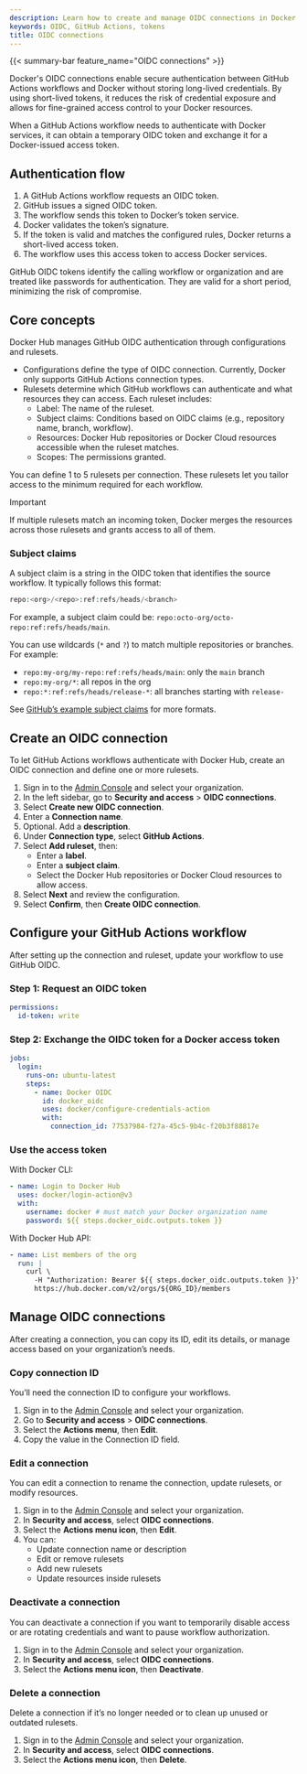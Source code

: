```yaml
---
description: Learn how to create and manage OIDC connections in Docker.
keywords: OIDC, GitHub Actions, tokens
title: OIDC connections
---
```


{{< summary-bar feature_name="OIDC connections" >}}

Docker's OIDC connections enable secure authentication between GitHub Actions workflows and Docker without storing long-lived credentials. By using short-lived tokens, it reduces the risk of credential exposure and allows for fine-grained access control to your Docker resources.

When a GitHub Actions workflow needs to authenticate with Docker services, it can obtain a temporary OIDC token and exchange it for a Docker-issued access token.

## Authentication flow

1. A GitHub Actions workflow requests an OIDC token.
2. GitHub issues a signed OIDC token.
3. The workflow sends this token to Docker’s token service.
4. Docker validates the token’s signature.
5. If the token is valid and matches the configured rules, Docker returns a short-lived access token.
6. The workflow uses this access token to access Docker services.

GitHub OIDC tokens identify the calling workflow or organization and are treated like passwords for authentication. They are valid for a short period, minimizing the risk of compromise.

## Core concepts

Docker Hub manages GitHub OIDC authentication through configurations and rulesets.

- Configurations define the type of OIDC connection. Currently, Docker only supports GitHub Actions connection types.
- Rulesets determine which GitHub workflows can authenticate and what resources they can access. Each ruleset includes:
  - Label: The name of the ruleset.
  - Subject claims: Conditions based on OIDC claims (e.g., repository name, branch, workflow).
  - Resources: Docker Hub repositories or Docker Cloud resources accessible when the ruleset matches.
  - Scopes: The permissions granted.

You can define 1 to 5 rulesets per connection. These rulesets let you tailor access to the minimum required for each workflow.

> [!IMPORTANT]
>
> If multiple rulesets match an incoming token, Docker merges the resources across those rulesets and grants access to all of them.

### Subject claims

A subject claim is a string in the OIDC token that identifies the source workflow. It typically follows this format:

```PHP
repo:<org>/<repo>:ref:refs/heads/<branch>
```

For example, a subject claim could be: `repo:octo-org/octo-repo:ref:refs/heads/main`.

You can use wildcards (`*` and `?`) to match multiple repositories or branches.
For example:

- `repo:my-org/my-repo:ref:refs/heads/main`: only the `main` branch
- `repo:my-org/*`: all repos in the org
- `repo:*:ref:refs/heads/release-*`: all branches starting with `release-`

See [GitHub’s example subject claims](https://docs.github.com/en/actions/security-for-github-actions/security-hardening-your-deployments/about-security-hardening-with-openid-connect#example-subject-claims) for more formats.

## Create an OIDC connection

To let GitHub Actions workflows authenticate with Docker Hub, create an OIDC connection and define one or more rulesets.

1. Sign in to the [Admin Console](https://app.docker.com/admin) and select your organization.
2. In the left sidebar, go to **Security and access** > **OIDC connections**.
3. Select **Create new OIDC connection**.
4. Enter a **Connection name**.
5. Optional. Add a **description**.
6. Under **Connection type**, select **GitHub Actions**.
7. Select **Add ruleset**, then:
   - Enter a **label**.
   - Enter a **subject claim**.
   - Select the Docker Hub repositories or Docker Cloud resources to allow access.
8. Select **Next** and review the configuration.
9. Select **Confirm**, then **Create OIDC connection**.

## Configure your GitHub Actions workflow

After setting up the connection and ruleset, update your workflow to use GitHub OIDC.

### Step 1: Request an OIDC token

```yaml
permissions:
  id-token: write
```

### Step 2: Exchange the OIDC token for a Docker access token

```yaml
jobs:
  login:
    runs-on: ubuntu-latest
    steps:
      - name: Docker OIDC
        id: docker_oidc
        uses: docker/configure-credentials-action
        with:
          connection_id: 77537984-f27a-45c5-9b4c-f20b3f88817e
```

### Use the access token

With Docker CLI:

```yaml
- name: Login to Docker Hub
  uses: docker/login-action@v3
  with:
    username: docker # must match your Docker organization name
    password: ${{ steps.docker_oidc.outputs.token }}
```

With Docker Hub API:

```yaml
- name: List members of the org
  run: |
    curl \
      -H "Authorization: Bearer ${{ steps.docker_oidc.outputs.token }}" \
      https://hub.docker.com/v2/orgs/${ORG_ID}/members
```

## Manage OIDC connections

After creating a connection, you can copy its ID, edit its details, or manage access based on your organization’s needs.

### Copy connection ID

You’ll need the connection ID to configure your workflows.

1. Sign in to the [Admin Console](https://app.docker.com/admin) and select your organization.
2. Go to **Security and access** > **OIDC connections**.
3. Select the **Actions menu**, then **Edit**.
4. Copy the value in the Connection ID field.

### Edit a connection

You can edit a connection to rename the connection, update rulesets, or modify resources.

1. Sign in to the [Admin Console](https://app.docker.com/admin) and select your organization.
2. In **Security and access**, select **OIDC connections**.
3. Select the **Actions menu icon**, then **Edit**.
4. You can:
    - Update connection name or description
    - Edit or remove rulesets
    - Add new rulesets
    - Update resources inside rulesets

### Deactivate a connection

You can deactivate a connection if you want to temporarily disable access or are rotating credentials and want to pause workflow authorization.

1. Sign in to the [Admin Console](https://app.docker.com/admin) and select your organization.
2. In **Security and access**, select **OIDC connections**.
3. Select the **Actions menu icon**, then **Deactivate**.

### Delete a connection

Delete a connection if it’s no longer needed or to clean up unused or outdated rulesets.

1. Sign in to the [Admin Console](https://app.docker.com/admin) and select your organization.
2. In **Security and access**, select **OIDC connections**.
3. Select the **Actions menu icon**, then **Delete**.